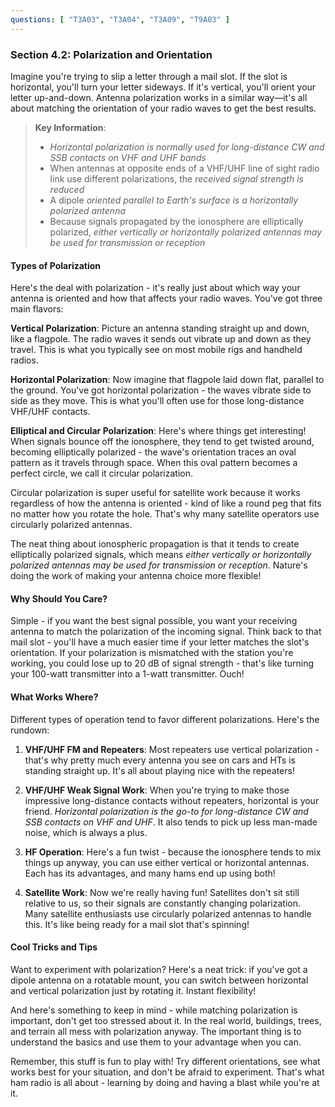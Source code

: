 ```yaml
---
questions: [ "T3A03", "T3A04", "T3A09", "T9A03" ]
---
```


### Section 4.2: Polarization and Orientation

Imagine you're trying to slip a letter through a mail slot. If the slot is horizontal, you'll turn your letter sideways. If it's vertical, you'll orient your letter up-and-down. Antenna polarization works in a similar way—it's all about matching the orientation of your radio waves to get the best results.

> **Key Information**:
> - *Horizontal polarization is normally used for long-distance CW and SSB contacts on VHF and UHF bands*
> - When antennas at opposite ends of a VHF/UHF line of sight radio link use different polarizations, the *received signal strength is reduced*
> - A dipole *oriented parallel to Earth's surface is a horizontally polarized antenna*
> - Because signals propagated by the ionosphere are elliptically polarized, *either vertically or horizontally polarized antennas may be used for transmission or reception*

#### Types of Polarization

Here's the deal with polarization - it's really just about which way your antenna is oriented and how that affects your radio waves. You've got three main flavors:

**Vertical Polarization**: 
Picture an antenna standing straight up and down, like a flagpole. The radio waves it sends out vibrate up and down as they travel. This is what you typically see on most mobile rigs and handheld radios.

**Horizontal Polarization**: 
Now imagine that flagpole laid down flat, parallel to the ground. You've got horizontal polarization - the waves vibrate side to side as they move. This is what you'll often use for those long-distance VHF/UHF contacts.

**Elliptical and Circular Polarization**:
Here's where things get interesting! When signals bounce off the ionosphere, they tend to get twisted around, becoming elliptically polarized - the wave's orientation traces an oval pattern as it travels through space. When this oval pattern becomes a perfect circle, we call it circular polarization.

Circular polarization is super useful for satellite work because it works regardless of how the antenna is oriented - kind of like a round peg that fits no matter how you rotate the hole. That's why many satellite operators use circularly polarized antennas.

The neat thing about ionospheric propagation is that it tends to create elliptically polarized signals, which means *either vertically or horizontally polarized antennas may be used for transmission or reception*. Nature's doing the work of making your antenna choice more flexible!

#### Why Should You Care?

Simple - if you want the best signal possible, you want your receiving antenna to match the polarization of the incoming signal. Think back to that mail slot - you'll have a much easier time if your letter matches the slot's orientation. If your polarization is mismatched with the station you're working, you could lose up to 20 dB of signal strength - that's like turning your 100-watt transmitter into a 1-watt transmitter. Ouch!

#### What Works Where?

Different types of operation tend to favor different polarizations. Here's the rundown:

1. **VHF/UHF FM and Repeaters**: 
Most repeaters use vertical polarization - that's why pretty much every antenna you see on cars and HTs is standing straight up. It's all about playing nice with the repeaters!

2. **VHF/UHF Weak Signal Work**: 
When you're trying to make those impressive long-distance contacts without repeaters, horizontal is your friend. *Horizontal polarization is the go-to for long-distance CW and SSB contacts on VHF and UHF*. It also tends to pick up less man-made noise, which is always a plus.

3. **HF Operation**: 
Here's a fun twist - because the ionosphere tends to mix things up anyway, you can use either vertical or horizontal antennas. Each has its advantages, and many hams end up using both!

4. **Satellite Work**:
Now we're really having fun! Satellites don't sit still relative to us, so their signals are constantly changing polarization. Many satellite enthusiasts use circularly polarized antennas to handle this. It's like being ready for a mail slot that's spinning!

#### Cool Tricks and Tips

Want to experiment with polarization? Here's a neat trick: if you've got a dipole antenna on a rotatable mount, you can switch between horizontal and vertical polarization just by rotating it. Instant flexibility!

And here's something to keep in mind - while matching polarization is important, don't get too stressed about it. In the real world, buildings, trees, and terrain all mess with polarization anyway. The important thing is to understand the basics and use them to your advantage when you can.

Remember, this stuff is fun to play with! Try different orientations, see what works best for your situation, and don't be afraid to experiment. That's what ham radio is all about - learning by doing and having a blast while you're at it.

